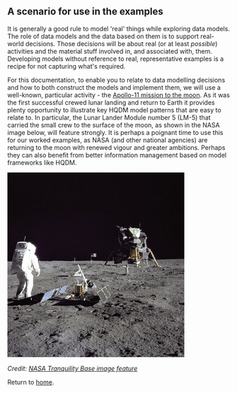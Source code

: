 ## A scenario for use in the examples

It is generally a good rule to model 'real' things while exploring data models.  The role of data models and the data based on them is to support real-world decisions.  Those decisions will be about real (or at least *possible*) activities and the material stuff involved in, and associated with, them.  Developing models without reference to real, representative examples is a recipe for not capturing what's required.

For this documentation, to enable you to relate to data modelling decisions and how to both construct the models and implement them, we will use a well-known, particular activity - the [Apollo-11 mission to the moon](https://www.nasa.gov/mission_pages/apollo/missions/apollo11.html).  As it was the first successful crewed lunar landing and return to Earth it provides plenty opportunity to illustrate key HQDM model patterns that are easy to relate to. In particular, the Lunar Lander Module number 5 (LM-5) that carried the small crew to the surface of the moon, as shown in the NASA image below, will feature strongly.  It is perhaps a poignant time to use this for our worked examples, as NASA (and other national agencies) are returning to the moon with renewed vigour and greater ambitions.  Perhaps they can also benefit from better information management based on model frameworks like HQDM.

<img src="../extras/lunar_module_small.jpg" alt="Tranquility Base" width="400"/>

_Credit: [NASA Tranquility Base image feature](https://www.nasa.gov/multimedia/imagegallery/image_feature_616.html)_

Return to [home](./index.md).